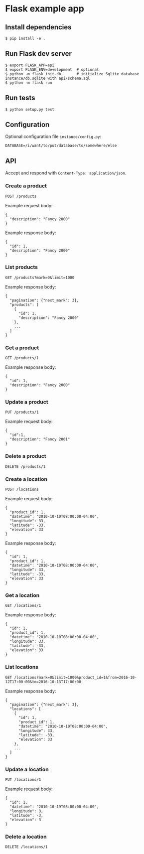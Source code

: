 # Flask example app

## Install dependencies
```
$ pip install -e .
```

## Run Flask dev server
```
$ export FLASK_APP=api
$ export FLASK_ENV=development  # optional
$ python -m flask init-db       # initialize Sqlite database instance/db.sqlite with api/schema.sql
$ python -m flask run
```

## Run tests
```
$ python setup.py test
```

## Configuration
Optional configuration file `instance/config.py`:
```
DATABASE=/i/want/to/put/database/to/somewhere/else
```

## API
Accept and respond with `Content-Type: application/json`.

### Create a product
```
POST /products
```
Example request body:
```
{
  "description": "Fancy 2000"
}
```
Example response body:
```
{
  "id": 1,
  "description": "Fancy 2000"
}
```

### List products
```
GET /products?mark=0&limit=1000
```
Example response body:
```
{
  "pagination": {"next_mark": 3},
  "products": [
    {
      "id": 1,
      "description": "Fancy 2000"
    },
    ...
  ]
}
```

### Get a product
```
GET /products/1
```
Example response body:
```
{
  "id": 1,
  "description": "Fancy 2000"
}
```

### Update a product
```
PUT /products/1
```
Example request body:
```
{
  "id":1,
  "description": "Fancy 2001"
}
```

### Delete a product
```
DELETE /products/1
```

### Create a location
```
POST /locations
```
Example request body:
```
{
  "product_id": 1,
  "datetime": "2010-10-10T08:00:00-04:00",
  "longitude": 33,
  "latitude": -33,
  "elevation": 33
}
```
Example response body:
```
{
  "id": 1,
  "product_id": 1,
  "datetime": "2010-10-10T08:00:00-04:00",
  "longitude": 33,
  "latitude": -33,
  "elevation": 33
}
```

### Get a location
```
GET /locations/1
```
Example response body:
```
{
  "id": 1,
  "product_id": 1,
  "datetime": "2010-10-10T08:00:00-04:00",
  "longitude": 33,
  "latitude": -33,
  "elevation": 33
}
```

### List locations
```
GET /locations?mark=0&limit=1000&product_id=1&from=2016-10-12T17:00:00&to=2016-10-13T17:00:00
```
Example response body:
```
{
  "pagination": {"next_mark": 3},
  "locations": [
    {
      "id": 1,
      "product_id": 1,
      "datetime": "2010-10-10T08:00:00-04:00",
      "longitude": 33,
      "latitude": -33,
      "elevation": 33
    },
    ...
  ]
}
```

### Update a location
```
PUT /locations/1
```
Example request body:
```
{
  "id": 1,
  "datetime": "2010-10-19T08:00:00-04:00",
  "longitude": 3,
  "latitude": -3,
  "elevation": 3
}
```

### Delete a location
```
DELETE /locations/1
```
